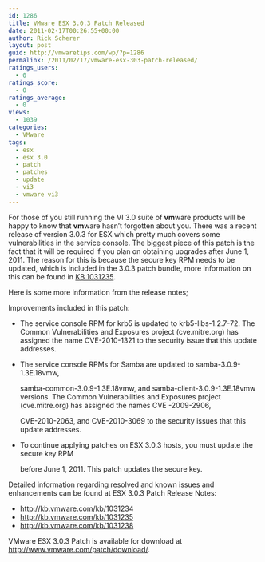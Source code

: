 ```yaml
---
id: 1286
title: VMware ESX 3.0.3 Patch Released
date: 2011-02-17T00:26:55+00:00
author: Rick Scherer
layout: post
guid: http://vmwaretips.com/wp/?p=1286
permalink: /2011/02/17/vmware-esx-303-patch-released/
ratings_users:
  - 0
ratings_score:
  - 0
ratings_average:
  - 0
views:
  - 1039
categories:
  - VMware
tags:
  - esx
  - esx 3.0
  - patch
  - patches
  - update
  - vi3
  - vmware vi3
---
```

For those of you still running the VI 3.0 suite of **vm**ware products will be happy to know that **vm**ware hasn&#8217;t forgotten about you. There was a recent release of version 3.0.3 for ESX which pretty much covers some vulnerabilities in the service console. The biggest piece of this patch is the fact that it will be required if you plan on obtaining upgrades after June 1, 2011. The reason for this is because the secure key RPM needs to be updated, which is included in the 3.0.3 patch bundle, more information on this can be found in <a href="http://kb.vmware.com/kb/1031235" target="_blank">KB 1031235</a>.

Here is some more information from the release notes;

Improvements included in this patch:

  * The service console RPM for krb5 is updated to krb5-libs-1.2.7-72. The Common Vulnerabilities and Exposures project (cve.mitre.org) has assigned the name CVE-2010-1321 to the security issue that this update addresses.
  * The service console RPMs for Samba are updated to samba-3.0.9-1.3E.18vmw,
  
    samba-common-3.0.9-1.3E.18vmw, and samba-client-3.0.9-1.3E.18vmw versions. The Common Vulnerabilities and Exposures project (cve.mitre.org) has assigned the names CVE -2009-2906,
  
    CVE-2010-2063, and CVE-2010-3069 to the security issues that this update addresses.
  * To continue applying patches on ESX 3.0.3 hosts, you must update the secure key RPM
  
    before June 1, 2011. This patch updates the secure key.

Detailed information regarding resolved and known issues and enhancements can be found at ESX 3.0.3 Patch Release Notes:

  * <a onclick="onClickUnsafeLink(event);" href="http://kb.vmware.com/kb/1031234" target="_blank"><span style="color: #0068cf;">http://kb.vmware.com/kb/1031234</span></a>
  * <a onclick="onClickUnsafeLink(event);" href="http://kb.vmware.com/kb/1031235" target="_blank"><span style="color: #0068cf;">http://kb.vmware.com/kb/1031235</span></a>
  * <a onclick="onClickUnsafeLink(event);" href="http://kb.vmware.com/kb/1031238" target="_blank"><span style="color: #0068cf;">http://kb.vmware.com/kb/1031238</span></a>

VMware ESX 3.0.3 Patch is available for download at <a onclick="onClickUnsafeLink(event);" href="http://www.vmware.com/patch/download/" target="_blank"><span style="color: #0068cf;">http://www.vmware.com/patch/download/</span></a>.